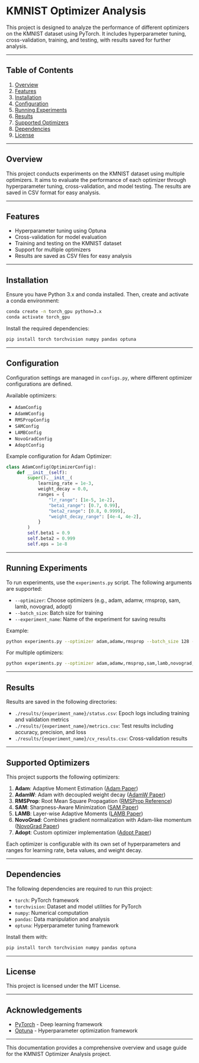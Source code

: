 # KMNIST Optimizer Analysis

This project is designed to analyze the performance of different optimizers on the KMNIST dataset using PyTorch. It includes hyperparameter tuning, cross-validation, training, and testing, with results saved for further analysis.

---

## Table of Contents

1. [Overview](#overview)
2. [Features](#features)
3. [Installation](#installation)
4. [Configuration](#configuration)
5. [Running Experiments](#running-experiments)
6. [Results](#results)
7. [Supported Optimizers](#supported-optimizers)
8. [Dependencies](#dependencies)
9. [License](#license)

---

## Overview

This project conducts experiments on the KMNIST dataset using multiple optimizers. It aims to evaluate the performance of each optimizer through hyperparameter tuning, cross-validation, and model testing. The results are saved in CSV format for easy analysis.

---

## Features

- Hyperparameter tuning using Optuna
- Cross-validation for model evaluation
- Training and testing on the KMNIST dataset
- Support for multiple optimizers
- Results are saved as CSV files for easy analysis

---

## Installation

Ensure you have Python 3.x and conda installed. Then, create and activate a conda environment:

```bash
conda create -n torch_gpu python=3.x
conda activate torch_gpu
```

Install the required dependencies:

```bash
pip install torch torchvision numpy pandas optuna
```

---

## Configuration

Configuration settings are managed in `configs.py`, where different optimizer configurations are defined.

Available optimizers:
- `AdamConfig`
- `AdamWConfig`
- `RMSPropConfig`
- `SAMConfig`
- `LAMBConfig`
- `NovoGradConfig`
- `AdoptConfig`

Example configuration for Adam Optimizer:
```python
class AdamConfig(OptimizerConfig):
    def __init__(self):
        super().__init__(
            learning_rate = 1e-3,
            weight_decay = 0.0,
            ranges = {
                "lr_range": [1e-5, 1e-2],
                "beta1_range": [0.7, 0.99],
                "beta2_range": [0.8, 0.9999],
                "weight_decay_range": [4e-4, 4e-2],
            }
        )
        self.beta1 = 0.9
        self.beta2 = 0.999
        self.eps = 1e-8
```

---

## Running Experiments

To run experiments, use the `experiments.py` script. The following arguments are supported:
- `--optimizer`: Choose optimizers (e.g., adam, adamw, rmsprop, sam, lamb, novograd, adopt)
- `--batch_size`: Batch size for training
- `--experiment_name`: Name of the experiment for saving results

Example:
```bash
python experiments.py --optimizer adam,adamw,rmsprop --batch_size 128 --experiment_name exp1
```

For multiple optimizers:
```bash
python experiments.py --optimizer adam,adamw,rmsprop,sam,lamb,novograd,adopt --batch_size 16384 --experiment_name exp4
```

---

## Results

Results are saved in the following directories:
- `./results/{experiment_name}/status.csv`: Epoch logs including training and validation metrics
- `./results/{experiment_name}/metrics.csv`: Test results including accuracy, precision, and loss
- `./results/{experiment_name}/cv_results.csv`: Cross-validation results

---

## Supported Optimizers

This project supports the following optimizers:

1. **Adam**: Adaptive Moment Estimation ([Adam Paper](https://arxiv.org/abs/1412.6980))
2. **AdamW**: Adam with decoupled weight decay ([AdamW Paper](https://arxiv.org/abs/1711.05101))
3. **RMSProp**: Root Mean Square Propagation ([RMSProp Reference](https://www.cs.toronto.edu/~tijmen/csc321/slides/lecture_slides_lec6.pdf))
4. **SAM**: Sharpness-Aware Minimization ([SAM Paper](https://arxiv.org/abs/2010.01412))
5. **LAMB**: Layer-wise Adaptive Moments ([LAMB Paper](https://arxiv.org/abs/1904.00962))
6. **NovoGrad**: Combines gradient normalization with Adam-like momentum ([NovoGrad Paper](https://arxiv.org/abs/1905.11286))
7. **Adopt**: Custom optimizer implementation ([Adopt Paper](https://arxiv.org/abs/2411.02853))

Each optimizer is configurable with its own set of hyperparameters and ranges for learning rate, beta values, and weight decay.

---

## Dependencies

The following dependencies are required to run this project:

- `torch`: PyTorch framework
- `torchvision`: Dataset and model utilities for PyTorch
- `numpy`: Numerical computation
- `pandas`: Data manipulation and analysis
- `optuna`: Hyperparameter tuning framework

Install them with:

```bash
pip install torch torchvision numpy pandas optuna
```

---

## License

This project is licensed under the MIT License.

---

## Acknowledgements

- [PyTorch](https://pytorch.org) - Deep learning framework
- [Optuna](https://optuna.org) - Hyperparameter optimization framework

---

This documentation provides a comprehensive overview and usage guide for the KMNIST Optimizer Analysis project.

